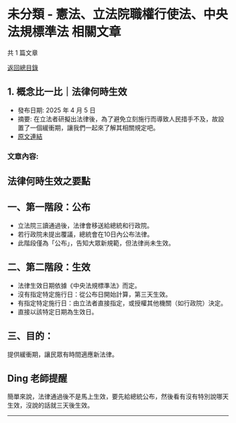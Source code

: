 # 未分類 - 憲法、立法院職權行使法、中央法規標準法 相關文章

共 1 篇文章

[返回總目錄](00_總目錄.md)

## 1. 概念比一比｜法律何時生效

- 發布日期: 2025 年 4 月 5 日
- 摘要: 在立法者研擬出法律後，為了避免立刻施行而導致人民措手不及，故設置了一個緩衝期，讓我們一起來了解其相關規定吧。
- [原文連結](https://www.jasper-realestate.com/%e6%a6%82%e5%bf%b5%e6%af%94%e4%b8%80%e6%af%94%e6%b3%95%e5%be%8b%e4%bd%95%e6%99%82_%e7%94%9f%e6%95%88/)

### 文章內容:

## 法律何時生效之要點

## 一、第一階段：公布

- 立法院三讀通過後，法律會移送給總統和行政院。
- 若行政院未提出覆議，總統會在10日內公布法律。
- 此階段僅為「公布」，告知大眾新規範，但法律尚未生效。

## 二、第二階段：生效

- 法律生效日期依據《中央法規標準法》而定。
- 沒有指定特定施行日：從公布日開始計算，第三天生效。
- 有指定特定施行日：由立法者直接指定，或授權其他機關（如行政院）決定。
- 直接以該特定日期為生效日。

## 三、目的：

提供緩衝期，讓民眾有時間適應新法律。

## Ding 老師提醒

簡單來說，法律通過後不是馬上生效，要先給總統公布，然後看有沒有特別說哪天生效，沒說的話就三天後生效。

---

